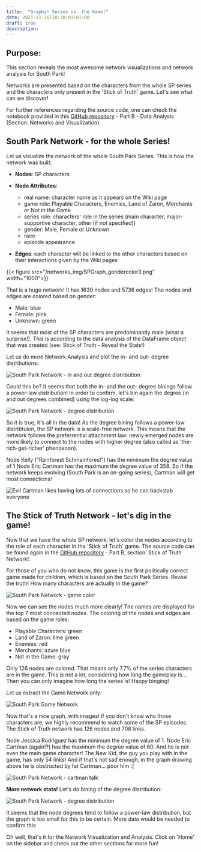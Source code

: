 ```yaml
---
title:  "Graphs! Series vs. the Game!"
date: 2021-11-26T18:30:01+01:00
draft: true
description: 
---
```

Purpose:
---
This section reveals the most awesome network visualizations and network analysis for South Park!


Networks are presented based on the characters from the whole SP series and the characters only present in the 'Stick of Truth' game. Let's see what can we discover!

For further references regarding the source code, one can check the notebook provided in this [GitHub repository](https://github.com/TeoAndB/SouthPark_NetworkAnalysis) - Part B - Data Analysis (Section: Networks and Visualization).

South Park Network - for the whole Series!
---
Let us visualize the network of the whole South Park Series. This is how the network was built:

- **Nodes**: SP characters
- **Node Attributes**:
  - real name: character name as it appears on the Wiki page
  - game role: Playable Characters, Enemies, Land of Zaron, Merchants or Not in the Game
  - series role: characters' role in the series (main character, major-supportive character, other (if not specified))
  - gender: Male, Female or Unknown
  - race
  - episode appearance

- **Edges**: each character will be linked to the other characters based on their interactions given by the Wiki pages

{{< figure src="/networks_img/SPGraph_gendercolor3.png" width="1000">}}

That is a huge network!
It has 1639 nodes and 5736 edges! The nodes and edges are colored based on gender:
- Male: blue 
- Female: pink
- Unknown: green

It seems that most of the SP characters are predominantly male (what a surprise!). This is according to the data analysis of the DataFrame object that was created (see: Stick of Truth - Reveal the Stats!)

Let us do more Network Analysis and plot the in- and out- degree distributions:

![South Park Network - in and out degree distribution](/networks_img/in_out_degree_distr.png)

Could this be? It seems that both the in- and the out- degree binings follow a power-law distribution!
In order to confirm, let's bin again the degree (in and out degrees combined) using the log-log scale:

![South Park Network - degree distribution](/networks_img/degree_bining.png)


So it is true, it's all in the data! 
As the degree bining follows a power-law distribtuion, the SP network is a scale-free network. This means that the network follows the preferrential attachment law: newly emerged nodes are more likely to connect to the nodes with higher degree (also called as 'the-rich-get-richer' phenoenon). 

Node Kelly ("Rainforest Schmainforest") has the minimum the degree value of 1
Node Eric Cartman has the maximum the degree value of 358.
So if the network keeps evolving (South Park is an on-going series), Cartman will get most connections!

![Evil Cartman likes having lots of connections so he can backstab everyone](/networks_img/cartman_evil.jpg)

The Stick of Truth Network - let's dig in the game!
---

Now that we have the whole SP network, let's color the nodes according to the role of each character in the 'Stick of Truth' game.
The source code can be found again in the [GitHub repository](https://github.com/TeoAndB/SouthPark_NetworkAnalysis) - Part B, section: Stick of Truth Network!.

For those of you who do not know, this game is the first politically correct game made for children, which is based on the South Park Series.
Reveal the truth! How many characters are actually in the game?

![South Park Network - game color](/networks_img/SPGraph_gamecolor3.png)

Now we can see the nodes much more clearly! The names are displayed for the top 7 most connected nodes. 
The coloring of the nodes and edges are based on the game roles:
- Playable Characters: green
- Land of Zaron: lime green
- Enemies: red
- Merchants: azure blue
- Not in the Game: gray

Only 126 nodes are colored. That means only 7.7% of the series characters are in the game. 
This is not a lot, considering how long the gameplay is... Then you can only imagine how long the series is! Happy binging!

Let us extract the Game Network only:

![South Park Game Network](/networks_img/SPGameGraph.png)

Now that's a nice graph, with images! If you don't know who those characters are, we highly recommend to watch some of the SP episodes. 
The Stick of Truth network has 126 nodes and 708 links.

Node Jessica Rodriguez has the minimum the degree value of 1. Node Eric Cartman (again!?) has the maximum the degree value of 60. And he is not even the main game character!
The New Kid, the guy you play with in the game, has only 54 links! And if that's not sad enough, in the graph drawing above he is obstructed by fat Cartman... poor him :(

![South Park Network - cartman talk](/networks_networks_img/cartman_stick_of_truth.jpg)

**More network stats!**
Let's do bining of the degree distribution:

![South Park Network - degree distribution](/networks_networks_img/SPGameGraph_bining_degree.png)

It seems that the node degrees tend to follow a power-law distribution, but the graph is too small for this to be certain. More data would be needed to confirm this 

Oh well, that's it for the Network Visualization and Analysis. Click on 'Home' on the sidebar and check out the other sections for more fun!



